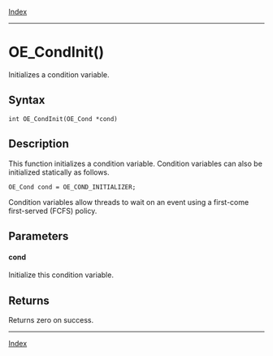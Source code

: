 [Index](index.md)

---
# OE_CondInit()

Initializes a condition variable.

## Syntax

    int OE_CondInit(OE_Cond *cond)
## Description 

This function initializes a condition variable. Condition variables can also be initialized statically as follows.

```
OE_Cond cond = OE_COND_INITIALIZER;
```



Condition variables allow threads to wait on an event using a first-come first-served (FCFS) policy.



## Parameters

#### cond

Initialize this condition variable.

## Returns

Returns zero on success.

---
[Index](index.md)


